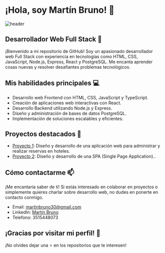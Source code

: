 <!-- Encabezado del README -->
# ¡Hola, soy Martín Bruno! 👋

![header](https://user-images.githubusercontent.com/INSERT-YOUR-USERNAME/INSERT-YOUR-USERNAME/blob/main/header.gif)

## Desarrollador Web Full Stack 🚀

¡Bienvenido a mi repositorio de GitHub! Soy un apasionado desarrollador web Full Stack con experiencia en tecnologías como HTML, CSS, JavaScript, Node.js, Express, React y PostgreSQL. Me encanta aprender cosas nuevas y resolver desafiantes problemas tecnológicos.

## Mis habilidades principales 💻

- Desarrollo web Frontend con HTML, CSS, JavaScript y TypeScript.
- Creación de aplicaciones web interactivas con React.
- Desarrollo Backend utilizando Node.js y Express.
- Diseño y administración de bases de datos PostgreSQL.
- Implementación de soluciones escalables y eficientes.

## Proyectos destacados 🚀

- [Proyecto 1](https://github.com/ManrrubiaF/PF_HOSTEL): Diseño y desarrollo de una aplicación web para administrar y realizar reservas en hoteles.
- [Proyecto 2](https://github.com/Tinch004/PI): Diseño y desarrollo de una SPA (Single Page Application)..


## Cómo contactarme 📫

¡Me encantaría saber de ti! Si estás interesado en colaborar en proyectos o simplemente quieres charlar sobre desarrollo web, no dudes en ponerte en contacto conmigo.

- Email: martinbruno30@gmail.com
- LinkedIn: [Martin Bruno]((https://www.linkedin.com/in/martin-bruno30/))
- Telefono: 3515448073

## ¡Gracias por visitar mi perfil! 🙌

¡No olvides dejar una ⭐️ en los repositorios que te interesen!
